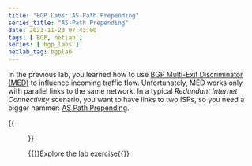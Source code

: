 ```yaml
---
title: "BGP Labs: AS-Path Prepending"
series_title: "AS-Path Prepending"
date: 2023-11-23 07:43:00
tags: [ BGP, netlab ]
series: [ bgp_labs ]
netlab_tag: bgplab
---
```

In the previous lab, you learned how to use [BGP Multi-Exit Discriminator (MED)](https://bgplabs.net/policy/6-med/) to influence incoming traffic flow. Unfortunately, MED works only with parallel links to the same network. In a typical *Redundant Internet Connectivity* scenario, you want to have links to two ISPs, so you need a bigger hammer: [AS Path Prepending](https://bgplabs.net/policy/7-prepend/).

{{<figure src="https://bgplabs.net/policy/topology-weights.png">}}

{{<jump>}}[Explore the lab exercise](https://bgplabs.net/policy/7-prepend/){{</jump>}}
